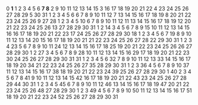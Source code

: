  0                      **1**
 1    2  3  4  5  6  **7  8**
 2    9 10 11 12 13 14 15
 3   16 17 18 19 20 21 22
 4   23 24 25 26 27 28 29
 5   30 31  1  2  3  4  5
 6    6  7  8  9 10 11 12
 7   13 14 15 16 17 18 19
 8   20 21 22 23 24 25 26
 9   27 28  1  2  3  4  5
10    6  7  8  9 10 11 12
11   13 14 15 16 17 18 19
12   20 21 22 23 24 25 26
13   27 28 29 30 31  1  2
14    3  4  5  6  7  8  9
15   10 11 12 13 14 15 16
16   17 18 19 20 21 22 23
17   24 25 26 27 28 29 30
18    1  2  3  4  5  6  7
19    8  9 10 11 12 13 14
20   15 16 17 18 19 20 21
21   22 23 24 25 26 27 28
22   29 30 31  1  2  3  4
23    5  6  7  8  9 10 11
24   12 13 14 15 16 17 18
25   19 20 21 22 23 24 25
26   26 27 28 29 30  1  2
27    3  4  5  6  7  8  9
28   10 11 12 13 14 15 16
29   17 18 19 20 21 22 23
30   24 25 26 27 28 29 30
31   31  1  2  3  4  5  6
32    7  8  9 10 11 12 13
33   14 15 16 17 18 19 20
34   21 22 23 24 25 26 27
35   28 29 30 31  1  2  3
36    4  5  6  7  8  9 10
37   11 12 13 14 15 16 17
38   18 19 20 21 22 23 24
39   25 26 27 28 29 30  1
40    2  3  4  5  6  7  8
41    9 10 11 12 13 14 15
42   16 17 18 19 20 21 22
43   23 24 25 26 27 28 29
44   30 31  1  2  3  4  5
45    6  7  8  9 10 11 12
46   13 14 15 16 17 18 19
47   20 21 22 23 24 25 26
48   27 28 29 30  1  2  3
49    4  5  6  7  8  9 10
50   11 12 13 14 15 16 17
51   18 19 20 21 22 23 24
52   25 26 27 28 29 30 31
